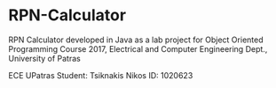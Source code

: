 # RPN-Calculator

RPN Calculator developed in Java as a lab project for Object Oriented Programming Course 2017, Electrical and Computer Engineering Dept.,  University of Patras

ECE UPatras
Student: Tsiknakis Nikos
ID: 1020623

